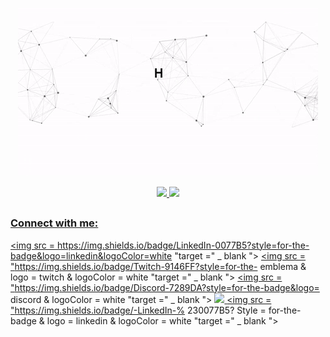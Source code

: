 <p align = "center">
  <img src = "https://github.com/ShiellynFerr/ShiellynFerr/raw/main/assets/ezgif.com-gif-maker.gif " alt = "Hi, I'm Shiellyn👋">
</p>




<div align = "center">
  <a href="https://github.com/ShiellynFerr">
  <img height = "180em" src = "https://github-readme-stats.vercel.app/api?username=ShiellynFerr&show_icons=true&theme=radical&include_all_commits=true&count_private=true" />
  <img height = "180em" src = "https://github-readme-stats.vercel.app/api/top-langs/?username=ShiellynFerr&layout=compact&langs_count=7&theme=radical" />
</div>


  
   ##
 
<div> 
  <h3 align="left">Connect with me:</h3>
 
  <a href="www.linkedin.com/in/shiellyn-ferreira" target="_blank"> <img src = https://img.shields.io/badge/LinkedIn-0077B5?style=for-the-badge&logo=linkedin&logoColor=white "target =" _ blank "> </a>
 	<a href="https://www.twitch.tv/rafaballerinii" target="_blank"> <img src = "https://img.shields.io/badge/Twitch-9146FF?style=for-the- emblema & logo = twitch & logoColor = white "target =" _ blank "> </a>
 <a href="https://discord.gg/pDbY76q8Qf" target="_blank"> <img src = "https://img.shields.io/badge/Discord-7289DA?style=for-the-badge&logo= discord & logoColor = white "target =" _ blank "> </a> 
  <a href = "mailto:contatorafaballerini@gmail.com"> <img src = "https://img.shields.io/badge/-Gmail-%23333?style=for-the-badge&logo=gmail&logoColor=white" target = "_ blank"> </a>
  <a href="https://www.linkedin.com/in/rafaella-ballerini-45875016a" target="_blank"> <img src = "https://img.shields.io/badge/-LinkedIn-% 230077B5? Style = for-the-badge & logo = linkedin & logoColor = white "target =" _ blank "> </a> </div>
